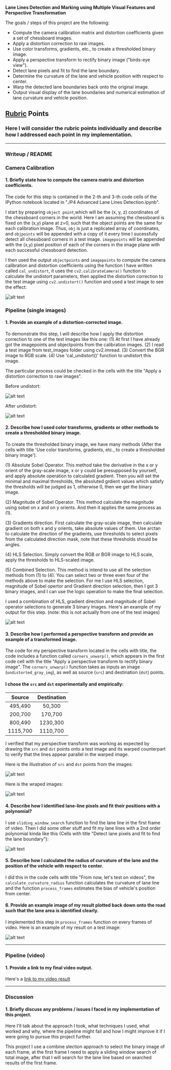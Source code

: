 **Lane Lines Detection and Marking using Multiple Visual Features and Perspective Transformation**

The goals / steps of this project are the following:

* Compute the camera calibration matrix and distortion coefficients given a set of chessboard images.
* Apply a distortion correction to raw images.
* Use color transforms, gradients, etc., to create a thresholded binary image.
* Apply a perspective transform to rectify binary image ("birds-eye view").
* Detect lane pixels and fit to find the lane boundary.
* Determine the curvature of the lane and vehicle position with respect to center.
* Warp the detected lane boundaries back onto the original image.
* Output visual display of the lane boundaries and numerical estimation of lane curvature and vehicle position.

[//]: # (Image References)

[image1]: ./examples/undistort_output.png "Undistorted"
[image2]: ./examples/before-undis.png "Road Transformed before"
[image3]: ./examples/after-undis.png "Road Transformed after"
[image4]: ./examples/combination_selection_step.png "Binary Example"
[image5]: ./examples/wraped_img.png "Warp Example"
[image6]: ./examples/src_dst.png "src and dst points"
[image7]: ./examples/color_fit_lines.jpg "Fit Visual"
[image8]: ./examples/test2.png "Output"
[video1]: ./test_video_output/project_video.mp4 "Video"

## [Rubric](https://review.udacity.com/#!/rubrics/571/view) Points

### Here I will consider the rubric points individually and describe how I addressed each point in my implementation.  

---

### Writeup / README

### Camera Calibration

#### 1. Briefly state how to compute the camera matrix and distortion coefficients. 

The code for this step is contained in the 2-th and 3-th code cells of the IPython notebook located in "./P4 Advanced Lane Lines Detection.ipynb".

I start by preparing `object point`,which will be the (x, y, z) coordinates of the chessboard corners in the world. Here I am assuming the chessboard is fixed on the (x,y) plane at z=0, such that the object points are the same for each calibration image. Thus, `obj` is just a replicated array of coordinates, and `objpoints` will be appended with a copy of it every time I sucessfully detect all chessboard corners in a test image. `imagepoints` will be appended with the (x,y) pixel position of each of the corners in the image plane with each successful chessboard detection.

I then used the output `objectpoints` and `imagepoints` to compute the camera calibration and distortion coefficients using the function I have written called `cal_undistort`, it uses the `cv2.calibrateCamera()` function to calculate the undistort parameters, then applied the distortion correction to the test image using `cv2.undistort()` function and used a test image to see the effect:

![alt text][image1]

### Pipeline (single images)

#### 1. Provide an example of a distortion-corrected image.

To demonstrate this step, I will describe how I apply the distortion correction to one of the test images like this one: (1) At first I have already got the imagepoints and objectpoints from the calibration images. (2) I read a test image from test_images folder using cv2.imread. (3) Convert the BGR image to RGB scale. (4) Use 'cal_undistort()' function to undistort this image.

The particular process could be checked in the cells with the title "Apply a distortion correction to raw images".

Before undistort:

![alt text][image2]

After undistort:

![alt text][image3]

#### 2. Describe how I used color transforms, gradients or other methods to create a thresholded binary image.

To create the thresholded binary image, we have many methods (After the cells with title 'Use color transforms, gradients, etc., to create a thresholded binary image').

(1) Absolute Sobel Operator. This method take the derivative in the x or y orient of the gray-scale image, x or y could be presupposed by yourself, and apply absolute operation to calculated gradient. Then you will set the minimal and maximal thresholds, the absoluted grdient values which satisfy the thresholds will be judged as 1, otherwise 0, then we get the binary image.

(2) Magnitude of Sobel Operator. This method calculate the magnitude using sobel on x and on y orients. And then it applies the same process as (1).

(3) Gradients direction. First calculate the gray-scale image, then calculate gradient on both x and y orients, take absolute values of them. Use arctan to calculate the direction of the gradients, use thresholds to select pixels from the calculated direction mask, note that these thresholds should be angles.

(4) HLS Selection. Simply convert the RGB or BGR image to HLS scale, apply the thresholds to HLS-scaled image.

(5) Combined Selection. This method is intend to use all the selection methods from (1) to (4). You can select two or three even four of the methods above to make the selection. For me I use HLS selection, magnitude of Sobel opertor and Gradient direction selection, then I got 3 binary images, and I can use the logic operation to make the final selection.

I used a combination of HLS, gradient direction and magnitude of Sobel operator selections to generate 3 binary images. Here's an example of my output for this step. (note: this is not actually from one of the test images)

![alt text][image4]

#### 3. Describe how I performed a perspective transform and provide an example of a transformed image.

The code for my perspective transform located in the cells with title, the code includes a function called `corners_unwarp()`, which appears in the first code cell with the title "Apply a perspective transform to rectify binary image".  The `corners_unwarp()` function takes as inputs an image (`undistorted_gray_img`), as well as source (`src`) and destination (`dst`) points.  

#### I chose the `src` and `dst` experimentally and empirically:

| Source        | Destination   | 
|:-------------:|:-------------:| 
| 495,490      | 50,300        | 
| 200,700      | 170,700      |
| 800,490     | 1230,300      |
| 1115,700      | 1110,700       |

I verified that my perspective transform was working as expected by drawing the `src` and `dst` points onto a test image and its warped counterpart to verify that the lines appear parallel in the warped image.

Here is the illustration of `src` and `dst` points from the images:

![alt text][image6]

Here is the wraped images:

![alt text][image5]

#### 4. Describe how I identified lane-line pixels and fit their positions with a polynomial?

I use `sliding_window_search` function to find the lane line in the first frame of video. 
Then I did some other stuff and fit my lane lines with a 2nd order polynomial kinda like this (Cells with title "Detect lane pixels and fit to find the lane boundary"):

![alt text][image7]

#### 5. Describe how I calculated the radius of curvature of the lane and the position of the vehicle with respect to center.

I did this in the code cells with title "From now, let's test on videos", the `calculate_curvature_radius` function calculates the curvature of lane line and the function `process_frames` estimates the bias of vehicle's position from center.

#### 6. Provide an example image of my result plotted back down onto the road such that the lane area is identified clearly.

I implemented this step in `process_frames` function on every frames of video.  Here is an example of my result on a test image:

![alt text][image8]

---

### Pipeline (video)

#### 1. Provide a link to my final video output.  

Here's a [link to my video result](./test_videos_output/project_video.mp4)

---

### Discussion

#### 1. Briefly discuss any problems / issues I faced in my implementation of this project.

Here I'll talk about the approach I took, what techniques I used, what worked and why, where the pipeline might fail and how I might improve it if I were going to pursue this project further.  

This project I use a combine slection approach to select the binary image of each frame, at the first frame I need to apply a sliding window search of total image, after that I will search for the lane line based on searched results of the first frame.


